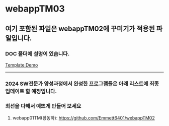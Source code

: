 # webappTM03
## 여기 포함된 파일은 webappTM02에 꾸미기가 적용된 파일입니다.
### DOC 폴더에 설명이 있습니다. 

[Template Demo](https://sonata-bell.github.io/learn-teachable-machine/template/)

---

### 2024 SW전문가 양성과정에서 완성한 프로그램들은 아래 리스트에 최종 업데이트 할 예정입니다. 
### 최선을 다해서 예쁘게 만들어 보세요 

1. webapp01TM(황동하): https://github.com/Emmett6401/webappTM02
